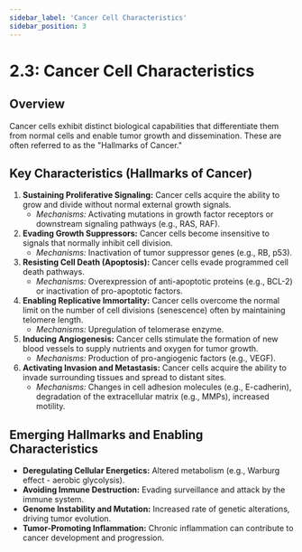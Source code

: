 ```yaml
---
sidebar_label: 'Cancer Cell Characteristics'
sidebar_position: 3
---
```


# 2.3: Cancer Cell Characteristics

## Overview
Cancer cells exhibit distinct biological capabilities that differentiate them from normal cells and enable tumor growth and dissemination. These are often referred to as the "Hallmarks of Cancer."

## Key Characteristics (Hallmarks of Cancer)

1.  **Sustaining Proliferative Signaling:** Cancer cells acquire the ability to grow and divide without normal external growth signals.
    - *Mechanisms:* Activating mutations in growth factor receptors or downstream signaling pathways (e.g., RAS, RAF).
2.  **Evading Growth Suppressors:** Cancer cells become insensitive to signals that normally inhibit cell division.
    - *Mechanisms:* Inactivation of tumor suppressor genes (e.g., RB, p53).
3.  **Resisting Cell Death (Apoptosis):** Cancer cells evade programmed cell death pathways.
    - *Mechanisms:* Overexpression of anti-apoptotic proteins (e.g., BCL-2) or inactivation of pro-apoptotic factors.
4.  **Enabling Replicative Immortality:** Cancer cells overcome the normal limit on the number of cell divisions (senescence) often by maintaining telomere length.
    - *Mechanisms:* Upregulation of telomerase enzyme.
5.  **Inducing Angiogenesis:** Cancer cells stimulate the formation of new blood vessels to supply nutrients and oxygen for tumor growth.
    - *Mechanisms:* Production of pro-angiogenic factors (e.g., VEGF).
6.  **Activating Invasion and Metastasis:** Cancer cells acquire the ability to invade surrounding tissues and spread to distant sites.
    - *Mechanisms:* Changes in cell adhesion molecules (e.g., E-cadherin), degradation of the extracellular matrix (e.g., MMPs), increased motility.

## Emerging Hallmarks and Enabling Characteristics
- **Deregulating Cellular Energetics:** Altered metabolism (e.g., Warburg effect - aerobic glycolysis).
- **Avoiding Immune Destruction:** Evading surveillance and attack by the immune system.
- **Genome Instability and Mutation:** Increased rate of genetic alterations, driving tumor evolution.
- **Tumor-Promoting Inflammation:** Chronic inflammation can contribute to cancer development and progression.
